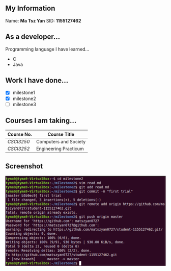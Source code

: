 ## My Information
Name: **Ma Tsz Yan**
SID: **1155127462**

## As a developer...
Programming language I have learned...
* C
* Java

## Work I have done...
- [x] milestone1
- [x] milestone2
- [ ] milestone3

## Courses I am taking...
Course No. | Course Title
---------- | ----------
*CSCI3250* | Computers and Society
*CSCI3252* | Engineering Practicum

## Screenshot
![Image of Screenshot](4.png)
